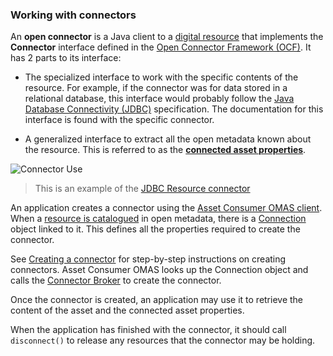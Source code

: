 <!-- SPDX-License-Identifier: CC-BY-4.0 -->
<!-- Copyright Contributors to the ODPi Egeria project 2019. -->

### Working with connectors

An **open connector** is a Java client to a [digital resource](/concepts/digital-resource) that implements the **Connector** interface defined in the [Open Connector Framework (OCF)](/frameworks/ocf/overview). It has 2 parts to its interface:

- The specialized interface to work with the specific contents of the resource.  For example, if the connector was for data stored in a relational database, this interface would probably follow the 
  [Java Database Connectivity (JDBC)](https://en.wikipedia.org/wiki/Java_Database_Connectivity) specification.  The documentation for this interface is found with the specific connector. 

- A generalized interface to extract all the open metadata known about the resource.  This is referred to as the [**connected asset properties**](/concepts/connected-asset-properties).

![Connector Use](using-jdbc-connector.svg)
> This is an example of the [JDBC Resource connector](/connectors/resource/jdbc-resource-connector)

An application creates a connector using the [Asset Consumer OMAS client](/services/omas/asset-consumer/overview/#creating-a-connector-for-application-use). When a [resource is catalogued](/concepts/assets) in  open metadata, there is a [Connection](/concepts/connection) object linked to it.  This defines all the properties required to create the connector.

See [Creating a connector](creating-a-connector.md) for step-by-step instructions on creating connectors. Asset Consumer OMAS looks up the Connection object and calls the [Connector Broker](/concepts/connector-broker) to create the connector.

Once the connector is created, an application may use it to retrieve the content of the asset and the connected asset properties.

When the application has finished with the connector, it should call `disconnect()` to release any resources that the connector may be holding.


